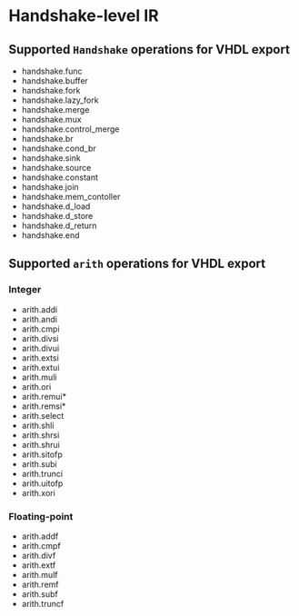 # Handshake-level IR

## Supported `Handshake` operations for VHDL export

- handshake.func
- handshake.buffer
- handshake.fork
- handshake.lazy_fork
- handshake.merge
- handshake.mux
- handshake.control_merge
- handshake.br
- handshake.cond_br
- handshake.sink
- handshake.source
- handshake.constant
- handshake.join
- handshake.mem_contoller
- handshake.d_load
- handshake.d_store
- handshake.d_return
- handshake.end

## Supported `arith` operations for VHDL export

### Integer

- arith.addi
- arith.andi
- arith.cmpi
- arith.divsi
- arith.divui
- arith.extsi
- arith.extui
- arith.muli
- arith.ori
- arith.remui*
- arith.remsi*
- arith.select
- arith.shli
- arith.shrsi
- arith.shrui
- arith.sitofp
- arith.subi
- arith.trunci
- arith.uitofp
- arith.xori

### Floating-point

- arith.addf
- arith.cmpf
- arith.divf
- arith.extf
- arith.mulf
- arith.remf
- arith.subf
- arith.truncf
